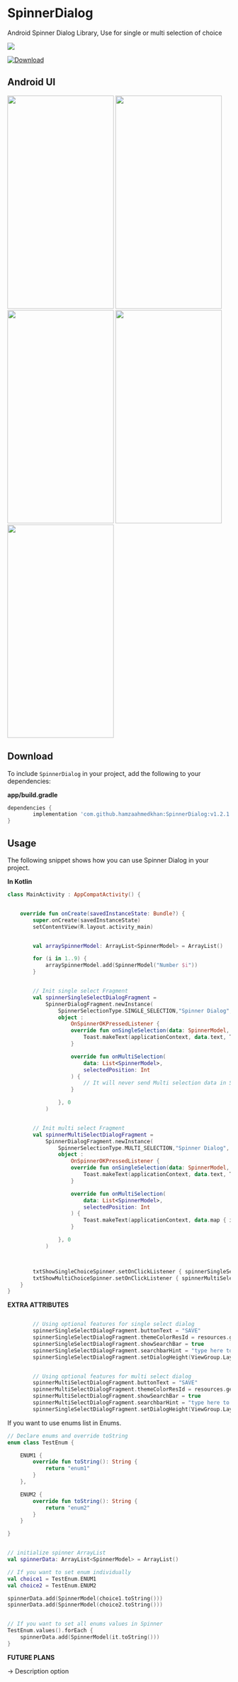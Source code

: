 # SpinnerDialog
Android Spinner Dialog Library, Use for single or multi selection of choice

[![](https://jitpack.io/v/hamzaahmedkhan/SpinnerDialog.svg)](https://jitpack.io/#hamzaahmedkhan/SpinnerDialog)

[ ![Download](https://api.bintray.com/packages/hamzaahmedkhan/SpinnerDialog/SpinnerDialog/images/download.svg?version=v1.2.0) ](https://bintray.com/hamzaahmedkhan/SpinnerDialog/SpinnerDialog/v1.2.0/link)



## Android UI

<img src='demo/home.png' height=480 width=240 />


<img src='demo/list_0.png' height=480 width=240 />


<img src='demo/list_1.png' height=480 width=240 />


<img src='demo/list_2.png' height=480 width=240 />


<img src='demo/list_3.png' height=480 width=240 />


## Download

To include `SpinnerDialog` in your project, add the following to your dependencies:

**app/build.gradle**
```groovy
dependencies {
        implementation 'com.github.hamzaahmedkhan:SpinnerDialog:v1.2.1'
}
```

## Usage
The following snippet shows how you can use Spinner Dialog in your project.


**In Kotlin**

```kotlin
class MainActivity : AppCompatActivity() {


    override fun onCreate(savedInstanceState: Bundle?) {
        super.onCreate(savedInstanceState)
        setContentView(R.layout.activity_main)


        val arraySpinnerModel: ArrayList<SpinnerModel> = ArrayList()

        for (i in 1..9) {
            arraySpinnerModel.add(SpinnerModel("Number $i"))
        }


        // Init single select Fragment
        val spinnerSingleSelectDialogFragment =
            SpinnerDialogFragment.newInstance(
                SpinnerSelectionType.SINGLE_SELECTION,"Spinner Dialog", arraySpinnerModel,
                object :
                    OnSpinnerOKPressedListener {
                    override fun onSingleSelection(data: SpinnerModel, selectedPosition: Int) {
                        Toast.makeText(applicationContext, data.text, Toast.LENGTH_LONG).show()
                    }

                    override fun onMultiSelection(
                        data: List<SpinnerModel>,
                        selectedPosition: Int
                    ) {
                        // It will never send Multi selection data in SINGLE_SELECTION Mode
                    }

                }, 0
            )


        // Init multi select Fragment
        val spinnerMultiSelectDialogFragment =
            SpinnerDialogFragment.newInstance(
                SpinnerSelectionType.MULTI_SELECTION,"Spinner Dialog", arraySpinnerModel,
                object :
                    OnSpinnerOKPressedListener {
                    override fun onSingleSelection(data: SpinnerModel, selectedPosition: Int) {
                        Toast.makeText(applicationContext, data.text, Toast.LENGTH_LONG).show()
                    }

                    override fun onMultiSelection(
                        data: List<SpinnerModel>,
                        selectedPosition: Int
                    ) {
                        Toast.makeText(applicationContext, data.map { it.text }.joinToString(" - "), Toast.LENGTH_LONG).show()
                    }

                }, 0
            )



        txtShowSingleChoiceSpinner.setOnClickListener { spinnerSingleSelectDialogFragment.show(supportFragmentManager, "SpinnerDialogFragmentSingle") }
        txtShowMultiChoiceSpinner.setOnClickListener { spinnerMultiSelectDialogFragment.show(supportFragmentManager, "SpinnerDialogFragmentMulti") }
    }
}
```



**EXTRA ATTRIBUTES**
```kotlin

        // Using optional features for single select dialog
        spinnerSingleSelectDialogFragment.buttonText = "SAVE"
        spinnerSingleSelectDialogFragment.themeColorResId = resources.getColor(R.color.material_pink500)
        spinnerSingleSelectDialogFragment.showSearchBar = true
        spinnerSingleSelectDialogFragment.searchbarHint = "type here to search.."
        spinnerSingleSelectDialogFragment.setDialogHeight(ViewGroup.LayoutParams.MATCH_PARENT) // for dynamic height you can use Integer.dp e.g setDialogHeight(500.dp) or ViewGroup.LayoutParams.WRAP_CONTENT


        // Using optional features for multi select dialog
        spinnerMultiSelectDialogFragment.buttonText = "SAVE"
        spinnerMultiSelectDialogFragment.themeColorResId = resources.getColor(R.color.material_pink500)
        spinnerMultiSelectDialogFragment.showSearchBar = true
        spinnerMultiSelectDialogFragment.searchbarHint = "type here to search.."
        spinnerSingleSelectDialogFragment.setDialogHeight(ViewGroup.LayoutParams.MATCH_PARENT) // for dynamic height you can use Integer.dp e.g setDialogHeight(500.dp) or ViewGroup.LayoutParams.WRAP_CONTENT


```

If you want to use enums list in Enums.

```kotlin
// Declare enums and override toString
enum class TestEnum {

    ENUM1 {
        override fun toString(): String {
            return "enum1"
        }
    },

    ENUM2 {
        override fun toString(): String {
            return "enum2"
        }
    }

}


// initialize spinner ArrayList
val spinnerData: ArrayList<SpinnerModel> = ArrayList()

// If you want to set enum individually
val choice1 = TestEnum.ENUM1
val choice2 = TestEnum.ENUM2

spinnerData.add(SpinnerModel(choice1.toString()))
spinnerData.add(SpinnerModel(choice2.toString()))


// If you want to set all enums values in Spinner
TestEnum.values().forEach {
    spinnerData.add(SpinnerModel(it.toString()))
}
```


**FUTURE PLANS**

-> Description option
